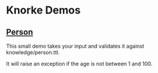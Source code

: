 # Knorke Demos

## <a href="person.php">Person</a>

This small demo takes your input and validates it against knowledge/person.ttl.

It will raise an exception if the age is not between 1 and 100.
